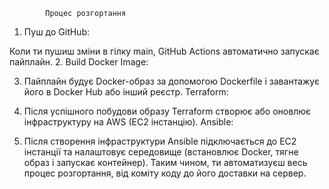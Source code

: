             Процес розгортання
1. Пуш до GitHub:

Коли ти пушиш зміни в гілку main, GitHub Actions автоматично запускає пайплайн.
2. Build Docker Image:

3. Пайплайн будує Docker-образ за допомогою Dockerfile і завантажує його в Docker Hub або інший реєстр.
Terraform:

4. Після успішного побудови образу Terraform створює або оновлює інфраструктуру на AWS (EC2 інстанцію).
Ansible:

5. Після створення інфраструктури Ansible підключається до EC2 інстанції та налаштовує середовище (встановлює Docker, тягне образ і запускає контейнер).
Таким чином, ти автоматизуєш весь процес розгортання, від коміту коду до його доставки на сервер.